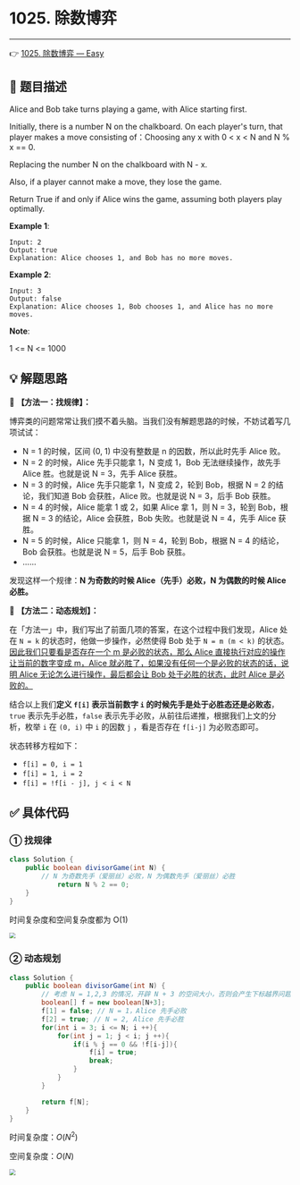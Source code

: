 # 1025. 除数博弈

---

👉 [1025. 除数博弈 — Easy](https://leetcode-cn.com/problems/divisor-game/)

## 📜 题目描述

Alice and Bob take turns playing a game, with Alice starting first.

Initially, there is a number N on the chalkboard.  On each player's turn, that player makes a move consisting of：Choosing any x with 0 < x < N and N % x == 0.

Replacing the number N on the chalkboard with N - x.

Also, if a player cannot make a move, they lose the game.

Return True if and only if Alice wins the game, assuming both players play optimally.

**Example 1**:

```
Input: 2
Output: true
Explanation: Alice chooses 1, and Bob has no more moves.
```

**Example 2**:

```
Input: 3
Output: false
Explanation: Alice chooses 1, Bob chooses 1, and Alice has no more moves.
```

**Note**:

1 <= N <= 1000

## 💡 解题思路

🔹 **【方法一：找规律】：**

博弈类的问题常常让我们摸不着头脑。当我们没有解题思路的时候，不妨试着写几项试试：

- N = 1 的时候，区间 (0, 1) 中没有整数是 n 的因数，所以此时先手 Alice 败。
- N = 2 的时候，Alice 先手只能拿 1，N 变成 1，Bob 无法继续操作，故先手 Alice 胜。也就是说 N = 3，先手 Alice 获胜。
- N = 3 的时候，Alice 先手只能拿 1，N 变成 2，轮到 Bob，根据 N = 2 的结论，我们知道 Bob 会获胜，Alice 败。也就是说 N = 3，后手 Bob 获胜。
- N = 4 的时候，Alice 能拿 1 或 2，如果 Alice 拿 1，则 N = 3，轮到 Bob，根据 N = 3 的结论，Alice 会获胜，Bob 失败。也就是说 N = 4，先手 Alice 获胜。
- N = 5 的时候，Alice 只能拿 1，则 N = 4，轮到 Bob，根据 N = 4 的结论，Bob 会获胜。也就是说 N = 5，后手 Bob 获胜。
- ......

发现这样一个规律：**N 为奇数的时候 Alice（先手）必败，N 为偶数的时候 Alice 必胜。** 

🔹 **【方法二：动态规划】：**

在「方法一」中，我们写出了前面几项的答案，在这个过程中我们发现，Alice 处在 `N = k` 的状态时，他做一步操作，必然使得 Bob 处于 `N = m (m < k)` 的状态。<u>因此我们只要看是否存在一个 m 是必败的状态，那么 Alice 直接执行对应的操作让当前的数字变成 m，Alice 就必胜了，如果没有任何一个是必败的状态的话，说明 Alice 无论怎么进行操作，最后都会让 Bob 处于必胜的状态，此时 Alice 是必败的。</u>

结合以上我们**定义 `f[i]` 表示当前数字 `i` 的时候先手是处于必胜态还是必败态**，`true` 表示先手必胜，`false` 表示先手必败，从前往后递推，根据我们上文的分析，枚举 `i` 在 `(0, i)` 中 `i` 的因数 `j` ，看是否存在 `f[i-j]` 为必败态即可。

状态转移方程如下：

- `f[i] = 0, i = 1`
- `f[i] = 1, i = 2`
- `f[i] = !f[i - j], j < i < N`

## ✅ 具体代码

### ① 找规律


```java
class Solution {
    public boolean divisorGame(int N) {
        // N 为奇数先手（爱丽丝）必败，N 为偶数先手（爱丽丝）必胜
            return N % 2 == 0;
    }
}
```

时间复杂度和空间复杂度都为 O(1)

<img src="https://cs-wiki.oss-cn-shanghai.aliyuncs.com/img/20201006211245.png" style="zoom: 67%;" />

### ② 动态规划

```java
class Solution {
    public boolean divisorGame(int N) {
        // 考虑 N = 1,2,3 的情况，开辟 N + 3 的空间大小，否则会产生下标越界问题
        boolean[] f = new boolean[N+3];
        f[1] = false; // N = 1，Alice 先手必败
        f[2] = true; // N = 2, Alice 先手必胜
        for(int i = 3; i <= N; i ++){
            for(int j = 1; j < i; j ++){
                if(i % j == 0 && !f[i-j]){
                    f[i] = true;
                    break;
                }
            }
        }

        return f[N];
    }
}
```

时间复杂度：$O(N^2)$

空间复杂度：$O(N)$

<img src="https://cs-wiki.oss-cn-shanghai.aliyuncs.com/img/20201006212130.png" style="zoom:67%;" />

